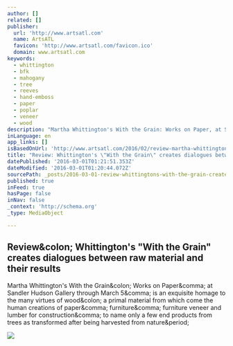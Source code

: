```yaml
---
author: []
related: []
publisher:
  url: 'http://www.artsatl.com'
  name: ArtsATL
  favicon: 'http://www.artsatl.com/favicon.ico'
  domain: www.artsatl.com
keywords:
  - whittington
  - bfk
  - mahogany
  - tree
  - reeves
  - hand-emboss
  - paper
  - poplar
  - veneer
  - wood
description: "Martha Whittington's With the Grain: Works on Paper, at Sandler Hudson Gallery through March 5, is an exquisite homage to the many virtues of wood: a primal material from which come the human creations of paper, furniture, furniture veneer and lumber for construction, to name only a few end products from trees as transformed after being harvested from nature."
inLanguage: en
app_links: []
isBasedOnUrl: 'http://www.artsatl.com/2016/02/review-martha-whittingtons-with-grain/'
title: "Review: Whittington's \"With the Grain\" creates dialogues between raw material and their results"
datePublished: '2016-03-01T01:21:51.353Z'
dateModified: '2016-03-01T01:20:44.072Z'
sourcePath: _posts/2016-03-01-review-whittingtons-with-the-grain-creates-dialogues-bet.md
published: true
inFeed: true
hasPage: false
inNav: false
_context: 'http://schema.org'
_type: MediaObject

---
```

<article style=""><h1>Review&amp;colon; Whittington's "With the Grain" creates dialogues between raw material and their results</h1><p>Martha Whittington's With the Grain&amp;colon; Works on Paper&amp;comma; at Sandler Hudson Gallery through March 5&amp;comma; is an exquisite homage to the many virtues of wood&amp;colon; a primal material from which come the human creations of paper&amp;comma; furniture&amp;comma; furniture veneer and lumber for construction&amp;comma; to name only a few end products from trees as transformed after being harvested from nature&amp;period;</p><img src="http://www.artsatl.com/wp-content/uploads/2016/02/06.jpg" /></article>